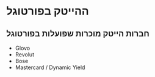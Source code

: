 # ההייטק בפורטוגל

## חברות הייטק מוכרות שפועלות בפורטוגל

* Glovo
* Revolut
* Bose
* Mastercard / Dynamic Yield

